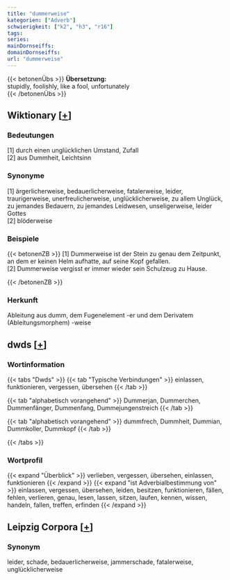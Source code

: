 ```yaml
---
title: "dummerweise"
kategorien: ["Adverb"]
schwierigkeit: ["k2", "h3", "r16"]
tags:
series:
mainDornseiffs:
domainDornseiffs:
url: "dummerweise"
---
```


{{< betonenÜbs >}}
**Übersetzung:**  
stupidly, foolishly, like a fool, unfortunately  
{{< /betonenÜbs >}}

## Wiktionary [[+](https://de.wiktionary.org/wiki/dummerweise)]

### Bedeutungen
[1] durch einen unglücklichen Umstand, Zufall  
[2] aus Dummheit, Leichtsinn  

### Synonyme
[1] ärgerlicherweise, bedauerlicherweise, fatalerweise, leider, traurigerweise, unerfreulicherweise, unglücklicherweise, zu allem Unglück, zu jemandes Bedauern, zu jemandes Leidwesen, unseligerweise, leider Gottes  
[2] blöderweise  

### Beispiele
{{< betonenZB >}}
[1] Dummerweise ist der Stein zu genau dem Zeitpunkt, an dem er keinen Helm aufhatte, auf seine Kopf gefallen.  
[2] Dummerweise vergisst er immer wieder sein Schulzeug zu Hause.  

{{< /betonenZB >}}
### Herkunft
Ableitung aus dumm, dem Fugenelement -er und dem Derivatem (Ableitungsmorphem) -weise  



## dwds [[+](https://www.dwds.de/wb/dummerweise)]

### Wortinformation
{{< tabs "Dwds" >}}
{{< tab "Typische Verbindungen" >}}
einlassen, funktionieren, vergessen, übersehen
{{< /tab >}}

{{< tab "alphabetisch vorangehend" >}}
Dummerjan, Dummerchen, Dummenfänger, Dummenfang, Dummejungenstreich
{{< /tab >}}

{{< tab "alphabetisch vorangehend" >}}
dummfrech, Dummheit, Dummian, Dummkoller, Dummkopf
{{< /tab >}}

{{< /tabs >}}

### Wortprofil
{{< expand "Überblick" >}} verlieben, vergessen, übersehen, einlassen, funktionieren {{< /expand >}}
{{< expand "ist Adverbialbestimmung von" >}} einlassen, vergessen, übersehen, leiden, besitzen, funktionieren, fällen, fehlen, verlieren, genau, lesen, lassen, sitzen, laufen, kennen, wissen, handeln, fallen, treffen, erfinden {{< /expand >}}

## Leipzig Corpora [[+](https://corpora.uni-leipzig.de/en/res?word=dummerweise&corpusId=deu_newscrawl-public_2018)]


### Synonym
leider, schade, bedauerlicherweise, jammerschade, fatalerweise, unglücklicherweise

